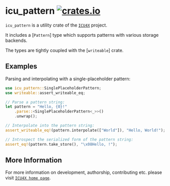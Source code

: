 # icu_pattern [![crates.io](https://img.shields.io/crates/v/icu_pattern)](https://crates.io/crates/icu_pattern)

<!-- cargo-rdme start -->

`icu_pattern` is a utility crate of the [`ICU4X`] project.

It includes a [`Pattern`] type which supports patterns with various storage backends.

The types are tightly coupled with the [`writeable`] crate.

## Examples

Parsing and interpolating with a single-placeholder pattern:

```rust
use icu_pattern::SinglePlaceholderPattern;
use writeable::assert_writeable_eq;

// Parse a pattern string:
let pattern = "Hello, {0}!"
    .parse::<SinglePlaceholderPattern<_>>()
    .unwrap();

// Interpolate into the pattern string:
assert_writeable_eq!(pattern.interpolate(["World"]), "Hello, World!");

// Introspect the serialized form of the pattern string:
assert_eq!(pattern.take_store(), "\x08Hello, !");
```

[`ICU4X`]: ../icu/index.html
[`FromStr`]: std::str::FromStr

<!-- cargo-rdme end -->

## More Information

For more information on development, authorship, contributing etc. please visit [`ICU4X home page`](https://github.com/unicode-org/icu4x).
